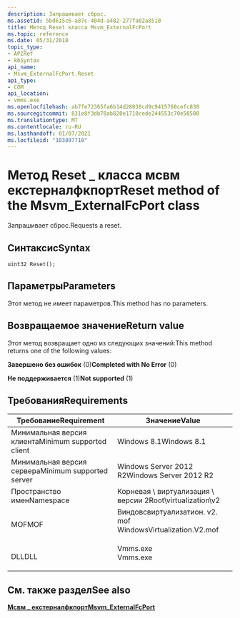 ```yaml
---
description: Запрашивает сброс.
ms.assetid: 5bd615c6-a87c-404d-a482-277fa02a8510
title: Метод Reset класса Msvm_ExternalFcPort
ms.topic: reference
ms.date: 05/31/2018
topic_type:
- APIRef
- kbSyntax
api_name:
- Msvm_ExternalFcPort.Reset
api_type:
- COM
api_location:
- vmms.exe
ms.openlocfilehash: ab7fe72365fa6b14d28030cd9c9415760cefc830
ms.sourcegitcommit: 831e8f3db78ab820e1710cede244553c70e50500
ms.translationtype: MT
ms.contentlocale: ru-RU
ms.lasthandoff: 01/07/2021
ms.locfileid: "103897710"
---
```

# <a name="reset-method-of-the-msvm_externalfcport-class"></a><span data-ttu-id="a619e-103">Метод Reset \_ класса мсвм екстерналфкпорт</span><span class="sxs-lookup"><span data-stu-id="a619e-103">Reset method of the Msvm\_ExternalFcPort class</span></span>

<span data-ttu-id="a619e-104">Запрашивает сброс.</span><span class="sxs-lookup"><span data-stu-id="a619e-104">Requests a reset.</span></span>

## <a name="syntax"></a><span data-ttu-id="a619e-105">Синтаксис</span><span class="sxs-lookup"><span data-stu-id="a619e-105">Syntax</span></span>


```mof
uint32 Reset();
```



## <a name="parameters"></a><span data-ttu-id="a619e-106">Параметры</span><span class="sxs-lookup"><span data-stu-id="a619e-106">Parameters</span></span>

<span data-ttu-id="a619e-107">Этот метод не имеет параметров.</span><span class="sxs-lookup"><span data-stu-id="a619e-107">This method has no parameters.</span></span>

## <a name="return-value"></a><span data-ttu-id="a619e-108">Возвращаемое значение</span><span class="sxs-lookup"><span data-stu-id="a619e-108">Return value</span></span>

<span data-ttu-id="a619e-109">Этот метод возвращает одно из следующих значений:</span><span class="sxs-lookup"><span data-stu-id="a619e-109">This method returns one of the following values:</span></span>

<dl> <dt>

<span data-ttu-id="a619e-110">**Завершено без ошибок** (0)</span><span class="sxs-lookup"><span data-stu-id="a619e-110">**Completed with No Error** (0)</span></span>
</dt> <dt>

<span data-ttu-id="a619e-111">**Не поддерживается** (1)</span><span class="sxs-lookup"><span data-stu-id="a619e-111">**Not supported** (1)</span></span>
</dt> </dl>

## <a name="requirements"></a><span data-ttu-id="a619e-112">Требования</span><span class="sxs-lookup"><span data-stu-id="a619e-112">Requirements</span></span>



| <span data-ttu-id="a619e-113">Требование</span><span class="sxs-lookup"><span data-stu-id="a619e-113">Requirement</span></span> | <span data-ttu-id="a619e-114">Значение</span><span class="sxs-lookup"><span data-stu-id="a619e-114">Value</span></span> |
|-------------------------------------|---------------------------------------------------------------------------------------------------------|
| <span data-ttu-id="a619e-115">Минимальная версия клиента</span><span class="sxs-lookup"><span data-stu-id="a619e-115">Minimum supported client</span></span><br/> | <span data-ttu-id="a619e-116">Windows 8.1</span><span class="sxs-lookup"><span data-stu-id="a619e-116">Windows 8.1</span></span><br/>                                                                                  |
| <span data-ttu-id="a619e-117">Минимальная версия сервера</span><span class="sxs-lookup"><span data-stu-id="a619e-117">Minimum supported server</span></span><br/> | <span data-ttu-id="a619e-118">Windows Server 2012 R2</span><span class="sxs-lookup"><span data-stu-id="a619e-118">Windows Server 2012 R2</span></span><br/>                                                                       |
| <span data-ttu-id="a619e-119">Пространство имен</span><span class="sxs-lookup"><span data-stu-id="a619e-119">Namespace</span></span><br/>                | <span data-ttu-id="a619e-120">Корневая \\ виртуализация \\ версии 2</span><span class="sxs-lookup"><span data-stu-id="a619e-120">Root\\virtualization\\v2</span></span><br/>                                                                     |
| <span data-ttu-id="a619e-121">MOF</span><span class="sxs-lookup"><span data-stu-id="a619e-121">MOF</span></span><br/>                      | <dl> <span data-ttu-id="a619e-122"><dt>Виндовсвиртуализатион. v2. mof</dt></span><span class="sxs-lookup"><span data-stu-id="a619e-122"><dt>WindowsVirtualization.V2.mof</dt></span></span> </dl> |
| <span data-ttu-id="a619e-123">DLL</span><span class="sxs-lookup"><span data-stu-id="a619e-123">DLL</span></span><br/>                      | <dl> <span data-ttu-id="a619e-124"><dt>Vmms.exe</dt></span><span class="sxs-lookup"><span data-stu-id="a619e-124"><dt>Vmms.exe</dt></span></span> </dl>                     |



## <a name="see-also"></a><span data-ttu-id="a619e-125">См. также раздел</span><span class="sxs-lookup"><span data-stu-id="a619e-125">See also</span></span>

<dl> <dt>

[<span data-ttu-id="a619e-126">**Мсвм \_ екстерналфкпорт**</span><span class="sxs-lookup"><span data-stu-id="a619e-126">**Msvm\_ExternalFcPort**</span></span>](msvm-externalfcport.md)
</dt> </dl>

 

 




